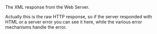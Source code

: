 ﻿The XML response from the Web Server.

Actually this is the raw HTTP response, so if the server responded with HTML or a server error you can see it here, while the various error mechanisms handle the error.
